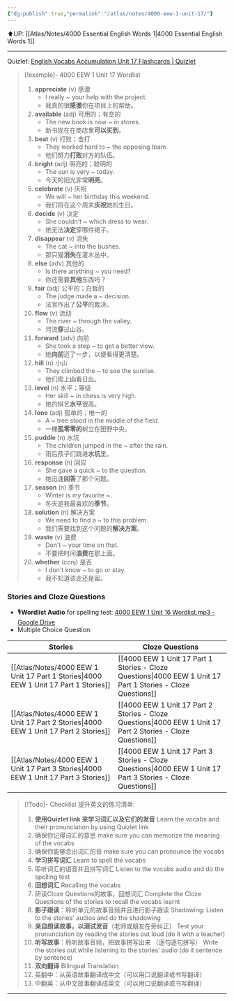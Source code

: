 ```yaml
---
{"dg-publish":true,"permalink":"/atlas/notes/4000-eew-1-unit-17/"}
---
```


⬆️UP: [[Atlas/Notes/4000 Essential English Words 1\|4000 Essential English Words 1]]

---
Quizlet: [English Vocabs Accumulation Unit 17 Flashcards | Quizlet](https://quizlet.com/my/933061706/english-vocabs-accumulation-unit-16-flash-cards/?i=1vbzw5&x=1jqt)


> [!example]- 4000 EEW 1 Unit 17 Wordlist
> 1.  **appreciate** (v) 感激
>     - I really ~ your help with the project.  
>     - 我真的很**感激**你在项目上的帮助。   
> 2. **available** (adj) 可用的；有空的
>     - The new book is now ~ in stores.  
>     - 新书现在在商店里**可以买到**。
> 3. **beat** (v) 打败；击打    
>     - They worked hard to ~ the opposing team.  
>     - 他们努力**打败**对方的队伍。    
> 4. **bright** (adj) 明亮的；聪明的    
>     - The sun is very ~ today.  
>     - 今天的阳光非常**明亮**。   
> 5. **celebrate** (v) 庆祝   
>     - We will ~ her birthday this weekend.  
>     - 我们将在这个周末**庆祝**她的生日。    
> 6. **decide** (v) 决定    
>     - She couldn't ~ which dress to wear.  
>     - 她无法**决定**穿哪件裙子。    
> 7. **disappear** (v) 消失 
>     - The cat ~ into the bushes.  
>     - 那只猫**消失**在灌木丛中。    
> 8. **else** (adv) 其他的
>     - Is there anything ~ you need?  
>     - 你还需要**其他**东西吗？   
> 9. **fair** (adj) 公平的；白皙的
>     - The judge made a ~ decision.  
>     - 法官作出了**公平**的裁决。
> 10. **flow** (v) 流动
>     - The river ~ through the valley.  
>     - 河流**穿**过山谷。
> 11. **forward** (adv) 向前
>     - She took a step ~ to get a better view.  
>     - 她**向前**迈了一步，以便看得更清楚。
> 12. **hill** (n) 小山
>     - They climbed the ~ to see the sunrise.  
>     - 他们爬上**山**看日出。 
> 13. **level** (n) 水平；等级
>     - Her skill ~ in chess is very high.  
>     - 她的棋艺**水平**很高。   
> 14. **lone** (adj) 孤单的；唯一的  
>     - A ~ tree stood in the middle of the field.  
>     - 一棵**孤零零的**树立在田野中央。
> 15. **puddle** (n) 水坑
>     - The children jumped in the ~ after the rain.  
>     - 雨后孩子们跳进**水坑**里。
> 16. **response** (n) 回应
>     - She gave a quick ~ to the question.  
>     - 她迅速**回答**了那个问题。
> 17. **season** (n) 季节
>     - Winter is my favorite ~.  
>     - 冬天是我最喜欢的**季节**。
> 18. **solution** (n) 解决方案
>     - We need to find a ~ to this problem.  
>     - 我们需要找到这个问题的**解决方案**。
> 19. **waste** (v) 浪费
>     - Don't ~ your time on that.  
>     - 不要把时间**浪费**在那上面。
> 20. **whether** (conj) 是否
>     - I don't know ~ to go or stay.  
>     - 我不知道该走还是留。

### Stories and Cloze Questions
- 🎙️**Wordlist Audio** for spelling test: [4000 EEW 1 Unit 16 Wordlist.mp3 - Google Drive](https://drive.google.com/file/d/1BVH50SmlIkOtrwO2So-ig2TiTaoK6nEA/view?usp=drive_link)
- Multiple Choice Question:

| Stories                               | Cloze Questions                                         |
| ------------------------------------- | ------------------------------------------------------- |
| [[Atlas/Notes/4000 EEW 1 Unit 17 Part 1 Stories\|4000 EEW 1 Unit 17 Part 1 Stories]] | [[4000 EEW 1 Unit 17 Part 1 Stories - Cloze Questions\|4000 EEW 1 Unit 17 Part 1 Stories - Cloze Questions]] |
| [[Atlas/Notes/4000 EEW 1 Unit 17 Part 2 Stories\|4000 EEW 1 Unit 17 Part 2 Stories]] | [[4000 EEW 1 Unit 17 Part 2 Stories - Cloze Questions\|4000 EEW 1 Unit 17 Part 2 Stories - Cloze Questions]] |
| [[Atlas/Notes/4000 EEW 1 Unit 17 Part 3 Stories\|4000 EEW 1 Unit 17 Part 3 Stories]] | [[4000 EEW 1 Unit 17 Part 3 Stories - Cloze Questions\|4000 EEW 1 Unit 17 Part 3 Stories - Cloze Questions]] |

> [!Todo]- Checklist 提升英文的练习清单:
> 
> 1. **使用Quizlet link 来学习词汇以及它们的发音** 
>    Learn the vocabs and their pronunciation by using Quizlet link
>	1. 确保你记得词汇的意思 
>	   make sure you can memorize the meaning of the vocabs
>	2. 确保你能够念出词汇的音 
>	   make sure you can pronounce the vocabs
> 2. **学习拼写词汇** Learn to spell the vocabs
>	1. 聆听词汇的语音并且拼写词汇 
>	   Listen to the vocabs audio and do the spelling test
> 3. **回想词汇** Recalling the vocabs
>	1. 研读Cloze Questions的故事，回想词汇 
>	   Complete the Cloze Questions of the stories to recall the vocabs learnt
> 4. **影子跟读**：聆听单元的故事音频并且进行影子跟读 
>    Shadowing: Listen to the stories' audios and do the shadowing
> 5. **亲自朗读故事，以测试发音**（老师或朋友在旁纠正）
>    Test your pronunciation by reading the stories out loud (do it with a teacher)
> 6. **听写故事**：聆听故事音频，把故事拼写出来 （逐句逐句拼写）
>   Write the stories out while listening to the stories' audio (do it sentence by sentence)
> 7. **双向翻译** Bilingual Translation 
> 	1. 英翻中：从英语故事翻译成中文（可以用口说翻译或书写翻译）
> 	2. 中翻英：从中文故事翻译成英文（可以用口说翻译或书写翻译）

---
